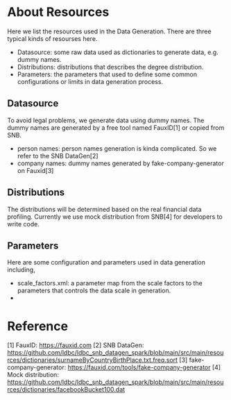 # About Resources

Here we list the resources used in the Data Generation. There are three typical kinds of resourses here.
- Datasource: some raw data used as dictionaries to generate data, e.g. dummy names. 
- Distributions: distributions that describes the degree distribution.
- Parameters: the parameters that used to define some common configurations or limits in data generation process.

## Datasource

To avoid legal problems, we generate data using dummy names. The dummy names are generated by a free tool named FauxID[1] or copied from SNB.

- person names: person names generation is kinda complicated. So we refer to the SNB DataGen[2]
- company names: dummy names generated by fake-company-generator on Fauxid[3]

## Distributions

The distributions will be determined based on the real financial data profiling. Currently we use mock distribution from SNB[4] for developers to write code.

## Parameters

Here are some configuration and parameters used in data generation including,
- scale_factors.xml: a parameter map from the scale factors to the parameters that controls the data scale in generation.
- 


# Reference
[1] FauxID: https://fauxid.com
[2] SNB DataGen: https://github.com/ldbc/ldbc_snb_datagen_spark/blob/main/src/main/resources/dictionaries/surnameByCountryBirthPlace.txt.freq.sort
[3] fake-company-generator: https://fauxid.com/tools/fake-company-generator
[4] Mock distribution: https://github.com/ldbc/ldbc_snb_datagen_spark/blob/main/src/main/resources/dictionaries/facebookBucket100.dat